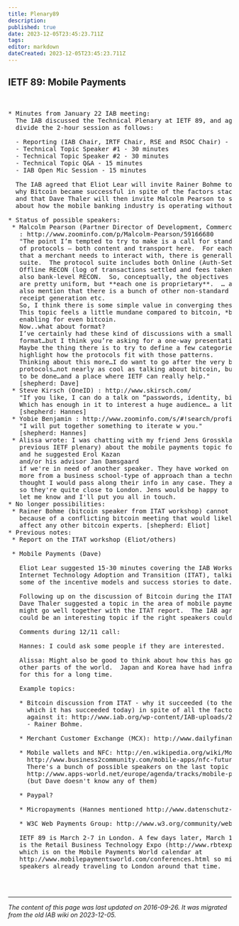 ```yaml
---
title: Plenary89
description: 
published: true
date: 2023-12-05T23:45:23.711Z
tags: 
editor: markdown
dateCreated: 2023-12-05T23:45:23.711Z
---
```


## IETF 89: Mobile Payments


<pre>


* Minutes from January 22 IAB meeting:
  The IAB discussed the Technical Plenary at IETF 89, and agreed to 
  divide the 2-hour session as follows:
  
  - Reporting (IAB Chair, IRTF Chair, RSE and RSOC Chair) - 30 minutes
  - Technical Topic Speaker #1 - 30 minutes
  - Technical Topic Speaker #2 - 30 minutes
  - Technical Topic Q&A - 15 minutes
  - IAB Open Mic Session - 15 minutes
  
  The IAB agreed that Eliot Lear will invite Rainer Bohme to speak about
  why Bitcoin became successful in spite of the factors stacked against it,
  and that Dave Thaler will then invite Malcolm Pearson to speak 
  about how the mobile banking industry is operating without standards.

* Status of possible speakers:
 * Malcolm Pearson (Partner Director of Development, Commerce Engineering, Microsoft China)
   <malcolmp@exchange.microsoft.com>: http://www.zoominfo.com/p/Malcolm-Pearson/59166680
   "The point I’m tempted to try to make is a call for standardization
   of protocols – both content and transport here.  For each payment gateway
   that a merchant needs to interact with, there is generally a different protocol
   suite.  The protocol suite includes both Online (Auth-Settle, typically) and
   Offline RECON (log of transactions settled and fees taken out).  And there is
   also bank-level RECON.  So, conceptually, the objectives of these protocols
   are pretty uniform, but **each one is proprietary**.  … and … we should probably
   also mention that there is a bunch of other non-standard stuff: tax reporting,
   receipt generation etc.
   So, I think there is some simple value in converging these protocols.
   This topic feels a little mundane compared to bitcoin, *but* it is potentially
   enabling for even bitcoin.
   Now..what about format?
   I’ve certainly had these kind of discussions with a small group in a chalk-talk
   format…but I think you’re asking for a one-way presentation.
   Maybe the thing there is to try to define a few categories of protocols and
   highlight how the protocols fit with those patterns.
   Thinking about this more…I do want to go after the very basic money movement
   protocols…not nearly as cool as talking about bitcoin, but basics that need
   to be done…and a place where IETF can really help."
   [shepherd: Dave]
 * Steve Kirsch (OneID) <steve.kirsch@oneid.com>: http://www.skirsch.com/
   "If you like, I can do a talk on “passwords, identity, bitcoin, and the future of payments“
   Which has enough in it to interest a huge audience… a little something for everyone"
   [shepherd: Hannes]
 * Yobie Benjamin <yobie.benjamin@gmail.com>: http://www.zoominfo.com/s/#!search/profile/person?personId=2224870&targetid=profile
   "I will put together something to iterate w you."
   [shepherd: Hannes]
 * Alissa wrote: I was chatting with my friend Jens Grossklags (who spoke at a
   previous IETF plenary) about the mobile payments topic for the upcoming plenary
   and he suggested Erol Kazan <http://www.cbs.dk/en/research/departments-and-centres/department-of-it-management/staff/ekaitm>
   and/or his advisor Jan Damsgaard <http://www.cbs.dk/en/research/departments-and-centres/department-of-it-management/staff/jditm>
   if we're in need of another speaker. They have worked on mobile payments adoption,
   more from a business school-type of approach than a technical approach, but I
   thought I would pass along their info in any case. They are located in Copenhagen
   so they're quite close to London. Jens would be happy to do an introduction, just
   let me know and I'll put you all in touch.
* No longer possibilities:
 * Rainer Bohme (bitcoin speaker from ITAT workshop) cannot make it
   because of a conflicting bitcoin meeting that would likely also
   affect any other bitcoin experts. [shepherd: Eliot]
* Previous notes:
 * Report on the ITAT workshop (Eliot/others)
 
 * Mobile Payments (Dave)
 
   Eliot Lear suggested 15-30 minutes covering the IAB Workshop on
   Internet Technology Adoption and Transition (ITAT), talking about
   some of the incentive models and success stories to date.

   Following up on the discussion of Bitcoin during the ITAT workshop,
   Dave Thaler suggested a topic in the area of mobile payments, which
   might go well together with the ITAT report.  The IAB agreed this
   could be an interesting topic if the right speakers could be confirmed.
   
   Comments during 12/11 call:
   
   Hannes: I could ask some people if they are interested.
   
   Alissa: Might also be good to think about how this has gone down in
   other parts of the world.  Japan and Korea have had infrastructure
   for this for a long time.
   
   Example topics:
   
   * Bitcoin discussion from ITAT - why it succeeded (to the extent to
     which it has succeeded today) in spite of all the factors stacked
     against it: http://www.iab.org/wp-content/IAB-uploads/2013/06/itat-2013_submission_17.pdf
     - Rainer Bohme.
   
   * Merchant Customer Exchange (MCX): http://www.dailyfinance.com/2012/08/20/walmart-backed-mcx-aims-to-dominate-mobile-payments/
   
   * Mobile wallets and NFC: http://en.wikipedia.org/wiki/Mobile_payment and
     http://www.business2community.com/mobile-apps/nfc-future-mobile-payments-0701163#!p9Seo
     There's a bunch of possible speakers on the last topic above at
     http://www.apps-world.net/europe/agenda/tracks/mobile-payments-a-nfc
     (but Dave doesn't know any of them)
   
   * Paypal?

   * Micropayments (Hannes mentioned http://www.datenschutz-berlin.de/attachments/843/675.43.23_WP.pdf )
   
   * W3C Web Payments Group: http://www.w3.org/community/webpayments/
   
   IETF 89 is March 2-7 in London. A few days later, March 11-12 in London,
   is the Retail Business Technology Expo (http://www.rbtexpo.com/)
   which is on the Mobile Payments World calendar at
   http://www.mobilepaymentsworld.com/conferences.html so might have relevant
   speakers already traveling to London around that time.

</pre>

&nbsp;
&nbsp;
&nbsp;

---

*The content of this page was last updated on 2016-09-26. It was migrated from the old IAB wiki on 2023-12-05.*
